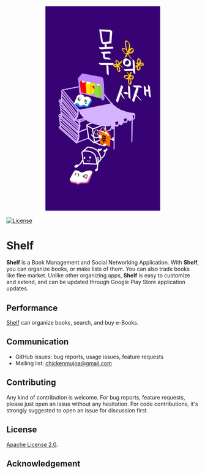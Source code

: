 <div align="center">
<img src="docs/project_logo.jpg" width="300" alt="shelf" />
</div>



[![License](https://img.shields.io/badge/License-Apache%202.0-blue.svg)](LICENSE)

# Shelf #

**Shelf** is a Book Management and Social Networking Application. With **Shelf**, you can organize books, or make lists of them. You can also trade books like flee market. Unlike other organizing apps, **Shelf** is easy to customize and extend, and can be updated through Google Play Store application updates.


## Performance
[Shelf](https://github.com/chickenmujoa/shelf) can organize books, search, and buy e-Books.

## Communication
* GitHub issues: bug reports, usage issues, feature requests
* Mailing list: [chickenmujoa@gmail.com](mailto:chickenmujoa@gmail.com)

## Contributing
Any kind of contribution is welcome. For bug reports, feature requests,
please just open an issue without any hesitation. For code contributions, it's
strongly suggested to open an issue for discussion first.

## License
[Apache License 2.0](LICENSE).

## Acknowledgement

